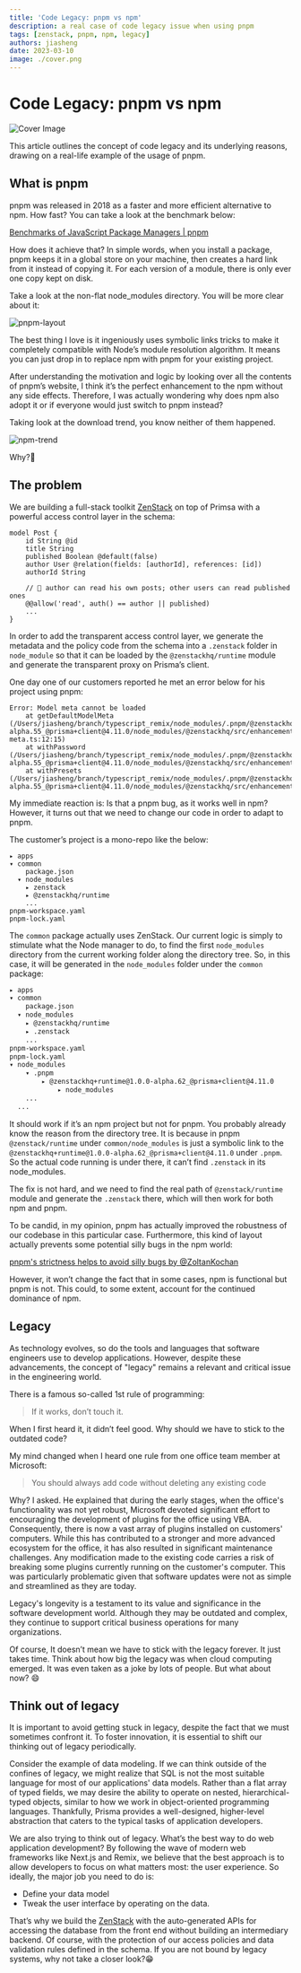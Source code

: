 ```yaml
---
title: 'Code Legacy: pnpm vs npm'
description: a real case of code legacy issue when using pnpm
tags: [zenstack, pnpm, npm, legacy]
authors: jiasheng
date: 2023-03-10
image: ./cover.png
---
```


# Code Legacy: pnpm vs npm

![Cover Image](cover.png)

This article outlines the concept of code legacy and its underlying reasons, drawing on a real-life example of the usage of pnpm.

<!--truncate-->

## What is pnpm

pnpm was released in 2018 as a faster and more efficient alternative to npm. How fast? You can take a look at the benchmark below:

[Benchmarks of JavaScript Package Managers | pnpm](https://pnpm.io/benchmarks)

How does it achieve that? In simple words, when you install a package, pnpm keeps it in a global store on your machine, then creates a hard link from it instead of copying it. For each version of a module, there is only ever one copy kept on disk.

Take a look at the non-flat node_modules directory. You will be more clear about it:

![pnpm-layout](https://user-images.githubusercontent.com/16688722/224260120-b2681029-b13b-4d7a-a140-897e4807639b.png)

The best thing I love is it ingeniously uses symbolic links tricks to make it completely compatible with Node’s module resolution algorithm. It means you can just drop in to replace npm with pnpm for your existing project.

After understanding the motivation and logic by looking over all the contents of pnpm’s website, I think it’s the perfect enhancement to the npm without any side effects. Therefore, I was actually wondering why does npm also adopt it or if everyone would just switch to pnpm instead?

Taking look at the download trend, you know neither of them happened.

![npm-trend](https://user-images.githubusercontent.com/16688722/224260117-9253b112-1413-42e8-aa68-9553b846305b.png)

Why?🤔

## The problem

We are building a full-stack toolkit [ZenStack](https://zenstack.dev/?utm_campaign=devto&utm_medium=organic&utm_content=legacy) on top of Primsa with a powerful access control layer in the schema:

```tsx
model Post {
    id String @id
    title String
    published Boolean @default(false)
    author User @relation(fields: [authorId], references: [id])
    authorId String

    // 🔐 author can read his own posts; other users can read published ones
    @@allow('read', auth() == author || published)
    ...
}
```

In order to add the transparent access control layer, we generate the metadata and the policy code from the schema into a `.zenstack` folder in `node_module` so that it can be loaded by the `@zenstackhq/runtime` module and generate the transparent proxy on Prisma’s client.

One day one of our customers reported he met an error below for his project using pnpm:

```tsx
Error: Model meta cannot be loaded
    at getDefaultModelMeta (/Users/jiasheng/branch/typescript_remix/node_modules/.pnpm/@zenstackhq+runtime@1.0.0-alpha.55_@prisma+client@4.11.0/node_modules/@zenstackhq/src/enhancements/model-meta.ts:12:15)
    at withPassword (/Users/jiasheng/branch/typescript_remix/node_modules/.pnpm/@zenstackhq+runtime@1.0.0-alpha.55_@prisma+client@4.11.0/node_modules/@zenstackhq/src/enhancements/password.ts:16:56)
    at withPresets (/Users/jiasheng/branch/typescript_remix/node_modules/.pnpm/@zenstackhq+runtime@1.0.0-alpha.55_@prisma+client@4.11.0/node_modules/@zenstackhq/src/enhancements/preset.ts:25:44)

```

My immediate reaction is: Is that a pnpm bug, as it works well in npm? However, it turns out that we need to change our code in order to adapt to pnpm.

The customer’s project is a mono-repo like the below:

```
▸ apps
▾ common
    package.json
  ▾ node_modules
    ▸ zenstack
    ▸ @zenstackhq/runtime
    ...
pnpm-workspace.yaml
pnpm-lock.yaml
```

The `common` package actually uses ZenStack. Our current logic is simply to stimulate what the Node manager to do, to find the first `node_modules` directory from the current working folder along the directory tree. So, in this case, it will be generated in the `node_modules` folder under the `common` package:

```bash
▸ apps
▾ common
    package.json
  ▾ node_modules
    ▸ @zenstackhq/runtime
    ▸ .zenstack
    ...
pnpm-workspace.yaml
pnpm-lock.yaml
▾ node_modules
    ▾ .pnpm
        ▸ @zenstackhq+runtime@1.0.0-alpha.62_@prisma+client@4.11.0
            ▸ node_modules
    ...
  ...
```

It should work if it’s an npm project but not for pnpm. You probably already know the reason from the directory tree. It is because in pnpm `@zenstack/runtime` under `common/node_modules` is just a symbolic link to the `@zenstackhq+runtime@1.0.0-alpha.62_@prisma+client@4.11.0` under `.pnpm`. So the actual code running is under there, it can’t find `.zenstack` in its node_modules.

The fix is not hard, and we need to find the real path of `@zenstack/runtime` module and generate the `.zenstack` there, which will then work for both npm and pnpm.

To be candid, in my opinion, pnpm has actually improved the robustness of our codebase in this particular case. Furthermore, this kind of layout actually prevents some potential silly bugs in the npm world:

[pnpm's strictness helps to avoid silly bugs by @ZoltanKochan](https://www.kochan.io/nodejs/pnpms-strictness-helps-to-avoid-silly-bugs.html)

However, it won’t change the fact that in some cases, npm is functional but pnpm is not. This could, to some extent, account for the continued dominance of npm.

## Legacy

As technology evolves, so do the tools and languages that software engineers use to develop applications. However, despite these advancements, the concept of "legacy" remains a relevant and critical issue in the engineering world.

There is a famous so-called 1st rule of programming:

> If it works, don’t touch it.

When I first heard it, it didn’t feel good. Why should we have to stick to the outdated code?

My mind changed when I heard one rule from one office team member at Microsoft:

> You should always add code without deleting any existing code

Why? I asked. He explained that during the early stages, when the office's functionality was not yet robust, Microsoft devoted significant effort to encouraging the development of plugins for the office using VBA. Consequently, there is now a vast array of plugins installed on customers' computers. While this has contributed to a stronger and more advanced ecosystem for the office, it has also resulted in significant maintenance challenges. Any modification made to the existing code carries a risk of breaking some plugins currently running on the customer's computer. This was particularly problematic given that software updates were not as simple and streamlined as they are today.

Legacy's longevity is a testament to its value and significance in the software development world. Although they may be outdated and complex, they continue to support critical business operations for many organizations.

Of course, It doesn’t mean we have to stick with the legacy forever. It just takes time. Think about how big the legacy was when cloud computing emerged. It was even taken as a joke by lots of people. But what about now? 😄

## Think out of legacy

It is important to avoid getting stuck in legacy, despite the fact that we must sometimes confront it. To foster innovation, it is essential to shift our thinking out of legacy periodically.

Consider the example of data modeling. If we can think outside of the confines of legacy, we might realize that SQL is not the most suitable language for most of our applications' data models. Rather than a flat array of typed fields, we may desire the ability to operate on nested, hierarchical-typed objects, similar to how we work in object-oriented programming languages. Thankfully, Prisma provides a well-designed, higher-level abstraction that caters to the typical tasks of application developers.

We are also trying to think out of legacy. What’s the best way to do web application development? By following the wave of modern web frameworks like Next.js and Remix, we believe that the best approach is to allow developers to focus on what matters most: the user experience. So ideally, the major job you need to do is:

-   Define your data model
-   Tweak the user interface by operating on the data.

That’s why we build the [ZenStack](https://zenstack.dev/?utm_campaign=devto&utm_medium=organic&utm_content=legacy) with the auto-generated APIs for accessing the database from the front end without building an intermediary backend. Of course, with the protection of our access policies and data validation rules defined in the schema. If you are not bound by legacy systems, why not take a closer look?😁
